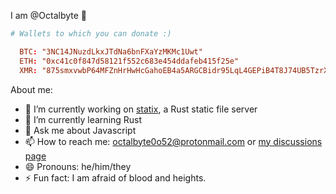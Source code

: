 <!--![Stats](https://github-readme-stats.vercel.app/api/top-langs?username=Octalbyte&langs_count=8&theme=dark&layout=compact)-->


I am @Octalbyte 🐙
```toml
# Wallets to which you can donate :)

  BTC: "3NC14JNuzdLkxJTdNa6bnFXaYzMKMc1Uwt"
  ETH: "0xc41c0f847d58121f552c683e454ddafeb415f25e"
  XMR: "875smxvwbP64MFZnHrHwHcGahoEB4a5ARGCBidr95LqL4GEPiB4T8J74UB5TzrXK3wbTZ1iidfYoV37KZq1vqWCQSNztDAF"  

```

About me: 

- 🔭 I’m currently working on [statix](https://github.com/statix-server/statix), a Rust static file server
- 🌱 I’m currently learning Rust
- 💬 Ask me about Javascript
- 📫 How to reach me: octalbyte0o52@protonmail.com or [my discussions page](https://github.com/Octalbyte/Octalbyte/discussions/2)
- 😄 Pronouns: he/him/they
- ⚡ Fun fact: I am afraid of blood and heights.

